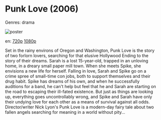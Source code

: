 # Punk Love (2006)

Genres: drama

![poster](http://image.tmdb.org/t/p/w500/bv8yMGgOEePExNwfNGkW2qWd9s7.jpg)

en:
  [720p](magnet:?xt=urn:btih:CA7B8B3C1033A91C28C3098DB8291C53921DE3BC&tr=udp://glotorrents.pw:6969/announce&tr=udp://tracker.opentrackr.org:1337/announce&tr=udp://torrent.gresille.org:80/announce&tr=udp://tracker.openbittorrent.com:80&tr=udp://tracker.coppersurfer.tk:6969&tr=udp://tracker.leechers-paradise.org:6969&tr=udp://p4p.arenabg.ch:1337&tr=udp://tracker.internetwarriors.net:1337)
  [1080p](magnet:?xt=urn:btih:15a0cdfb323148abf30591bf33f891222d049e38&dn=Punk+Love+%282006%29+1080p+BrRip+x264+-+YIFY&tr=udp%3A%2F%2Ftracker.openbittorrent.com%3A80%2Fannounce&tr=udp%3A%2F%2Fglotorrents.pw%3A6969%2Fannounce&tr=udp%3A%2F%2Ftracker.openbittorrent.com%3A80%2Fannounce&tr=udp%3A%2F%2Ftracker.opentrackr.org%3A1337%2Fannounce&tr=udp%3A%2F%2Fzer0day.to%3A1337%2Fannounce&tr=udp%3A%2F%2Ftracker.coppersurfer.tk%3A6969%2Fannounce)
  


Set in the rainy environs of Oregon and Washington, Punk Love is the story of two forlorn lovers, searching for that elusive Hollywood Ending to the story of their dreams. Sarah is a lost 15-year-old, trapped in an unloving home, in a dreary small paper mill town. When she meets Spike, she envisions a new life for herself. Falling in love, Sarah and Spike go on a crime spree of small-time con jobs, both to support themselves and their drug habit. Spike has dreams of his own, and when he successfully auditions for a band, he can't help but feel that he and Sarah are starting on the road to escaping their ill-fated existence. But just as things are looking up, everything goes uncontrollably wrong, and Spike and Sarah have only their undying love for each other as a means of survival against all odds. Director/writer Nick Lyon's Punk Love is a modern-day fairy tale about two fallen angels searching for meaning in a world without pity...
